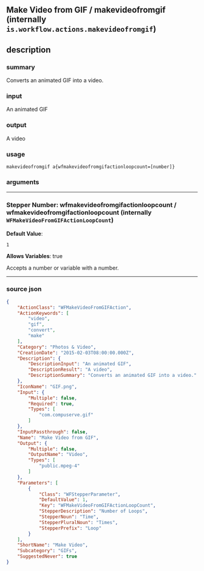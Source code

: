 
## Make Video from GIF / makevideofromgif (internally `is.workflow.actions.makevideofromgif`)


## description

### summary

Converts an animated GIF into a video.


### input

An animated GIF


### output

A video

### usage
```
makevideofromgif a{wfmakevideofromgifactionloopcount=[number]}
```

### arguments

---

### Stepper Number: wfmakevideofromgifactionloopcount / wfmakevideofromgifactionloopcount (internally `WFMakeVideoFromGIFActionLoopCount`)
**Default Value**:
```
1
```
**Allows Variables**: true



Accepts a number 
or variable
with a number.

---

### source json

```json
{
	"ActionClass": "WFMakeVideoFromGIFAction",
	"ActionKeywords": [
		"video",
		"gif",
		"convert",
		"make"
	],
	"Category": "Photos & Video",
	"CreationDate": "2015-02-03T08:00:00.000Z",
	"Description": {
		"DescriptionInput": "An animated GIF",
		"DescriptionResult": "A video",
		"DescriptionSummary": "Converts an animated GIF into a video."
	},
	"IconName": "GIF.png",
	"Input": {
		"Multiple": false,
		"Required": true,
		"Types": [
			"com.compuserve.gif"
		]
	},
	"InputPassthrough": false,
	"Name": "Make Video from GIF",
	"Output": {
		"Multiple": false,
		"OutputName": "Video",
		"Types": [
			"public.mpeg-4"
		]
	},
	"Parameters": [
		{
			"Class": "WFStepperParameter",
			"DefaultValue": 1,
			"Key": "WFMakeVideoFromGIFActionLoopCount",
			"StepperDescription": "Number of Loops",
			"StepperNoun": "Time",
			"StepperPluralNoun": "Times",
			"StepperPrefix": "Loop"
		}
	],
	"ShortName": "Make Video",
	"Subcategory": "GIFs",
	"SuggestedNever": true
}
```
